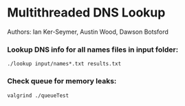 Multithreaded DNS Lookup
=======================

Authors: Ian Ker-Seymer, Austin Wood, Dawson Botsford

### Lookup DNS info for all names files in input folder:
    ./lookup input/names*.txt results.txt

### Check queue for memory leaks:
    valgrind ./queueTest
